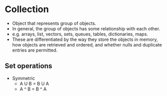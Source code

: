 # Collection
- Object that represents group of objects.
- In general, the group of objects has some relationship with each other.
- e.g. arrays, list, vectors, sets, queues, tables, dictionaries, maps.
- These are differentiated by the way they store the objects in memory, how objects are retrieved and ordered, and whether nulls and duplicate entries are permitted.

## Set operations
- Symmetric
  - A U B = B U A
  - A ^ B = B ^ A